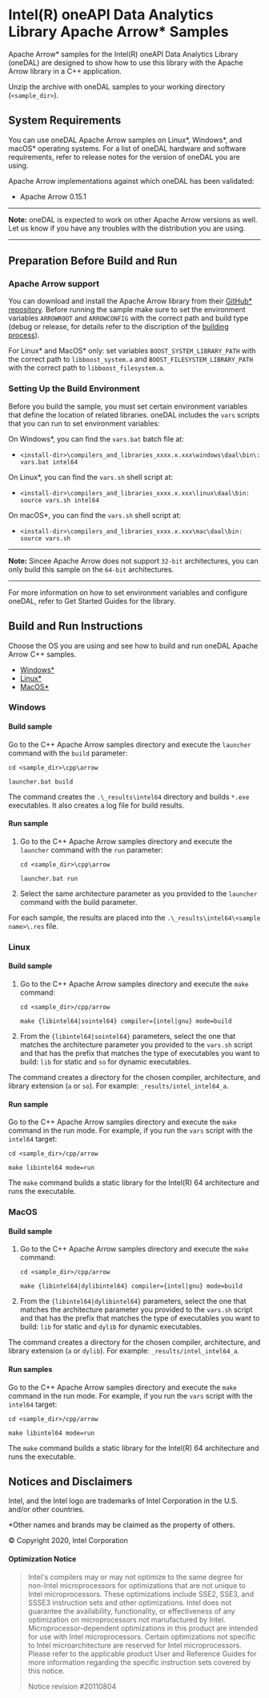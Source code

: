 # Intel(R) oneAPI Data Analytics Library Apache Arrow\* Samples

Apache Arrow\* samples for the Intel(R) oneAPI Data Analytics Library (oneDAL) are designed to show how to use this library with the Apache Arrow library in a C++ application.

Unzip the archive with oneDAL samples to your working directory (`<sample_dir>`).

## System Requirements
You can use oneDAL Apache Arrow samples on Linux\*, Windows\*, and macOS\* operating systems. For a list of oneDAL hardware and software requirements, refer to release notes for the version of oneDAL you are using.

Apache Arrow implementations against which oneDAL has been validated:
- Apache Arrow 0.15.1

---
**Note:** oneDAL is expected to work on other Apache Arrow versions as well. Let us know if you have any troubles with the distribution you are using.

---

## Preparation Before Build and Run
### Apache Arrow support
You can download and install the Apache Arrow library from their [GitHub\* repository][arrow_repo]. Before running the sample make sure to set the environment variables `ARROWROOT` and `ARROWCONFIG` with the correct path and build type (debug or release, for details refer to the discription of the [building process][arrow_building]). 

For Linux\* and MacOS\* only: set variables `BOOST_SYSTEM_LIBRARY_PATH` with the correct path to `libboost_system.a` and `BOOST_FILESYSTEM_LIBRARY_PATH` with the correct path to `libboost_filesystem.a`.

### Setting Up the Build Environment
Before you build the sample, you must set certain environment variables that define the location of related libraries. oneDAL includes the `vars` scripts that you can run to set environment variables:

On Windows\*, you can find the `vars.bat` batch file at:

- `<install-dir>\compilers_and_libraries_xxxx.x.xxx\windows\daal\bin\: vars.bat intel64`
  
On Linux\*, you can find the `vars.sh` shell script at:

- `<install-dir>\compilers_and_libraries_xxxx.x.xxx\linux\daal\bin: source vars.sh intel64`
 
On macOS\*, you can find the `vars.sh` shell script at: 

- `<install-dir>\compilers_and_libraries_xxxx.x.xxx\mac\daal\bin: source vars.sh`

---
**Note:** Sincee Apache Arrow does not support `32-bit` architectures, you can only build this sample on the `64-bit` architectures. 

---

For more information on how to set environment variables and configure oneDAL, refer to Get Started Guides for the library.

## Build and Run Instructions

Choose the OS you are using and see how to build and run oneDAL Apache Arrow C++ samples.

- [Windows\*](#windows)
- [Linux\*](#linux)
- [MacOS\*](#macos)

### Windows

#### Build sample

Go to the C++ Apache Arrow samples directory and execute the `launcher` command with the `build` parameter:

```
cd <sample_dir>\cpp\arrow

launcher.bat build
```

The command creates the `.\_results\intel64` directory and builds `*.exe` executables. It also creates a log file for build results.

#### Run sample

1. Go to the C++ Apache Arrow samples directory and execute the `launcher` command with the `run` parameter:

    ```
    cd <sample_dir>\cpp\arrow

    launcher.bat run
    ```

2. Select the same architecture parameter as you provided to the `launcher` command with the build parameter.

For each sample, the results are placed into the `.\_results\intel64\<sample name>\.res` file.

### Linux

#### Build sample

1. Go to the C++ Apache Arrow samples directory and execute the `make` command:

    ```
    cd <sample_dir>/cpp/arrow

    make {libintel64|sointel64} compiler={intel|gnu} mode=build
    ```

2. From the `{libintel64|sointel64}` parameters, select the one that matches the architecture parameter you provided to the `vars.sh` script and that has the prefix that matches the type of executables you want to build: `lib` for static and `so` for dynamic executables.

The command creates a directory for the chosen compiler, architecture, and library extension (`a` or `so`). For example: `_results/intel_intel64_a`.

#### Run sample

Go to the C++ Apache Arrow samples directory and execute the `make` command in the run mode. For example, if you run the `vars` script with the `intel64` target:

```
cd <sample_dir>/cpp/arrow

make libintel64 mode=run
```

The `make` command builds a static library for the Intel(R) 64 architecture and runs the executable.

### MacOS

#### Build sample

1. Go to the C++ Apache Arrow samples directory and execute the `make` command:

    ```
    cd <sample_dir>/cpp/arrow

    make {libintel64|dylibintel64} compiler={intel|gnu} mode=build
    ```

2. From the `{libintel64|dylibintel64}` parameters, select the one that matches the architecture parameter you provided to the `vars.sh` script and that has the prefix that matches the type of executables you want to build: `lib` for static and `dylib` for dynamic executables.

The command creates a directory for the chosen compiler, architecture, and library extension (`a` or `dylib`). For example: `_results/intel_intel64_a`.

#### Run samples

Go to the C++ Apache Arrow samples directory and execute the `make` command in the run mode. For example, if you run the `vars` script with the `intel64` target:

```
cd <sample_dir>/cpp/arrow

make libintel64 mode=run
```

The `make` command builds a static library for the Intel(R) 64 architecture and runs the executable.

## Notices and Disclaimers
Intel, and the Intel logo are trademarks of Intel Corporation in the U.S. and/or other countries.

\*Other names and brands may be claimed as the property of others.

&copy; Copyright 2020, Intel Corporation

#### Optimization Notice
>Intel's compilers may or may not optimize to the same degree for non-Intel microprocessors for optimizations that are not unique to Intel microprocessors. These optimizations include SSE2, SSE3, and SSSE3 instruction sets and other optimizations. Intel does not guarantee the availability, functionality, or effectiveness of any optimization on microprocessors not manufactured by Intel. Microprocessor-dependent optimizations in this product are intended for use with Intel microprocessors. Certain optimizations not specific to Intel microarchitecture are reserved for Intel microprocessors. Please refer to the applicable product User and Reference Guides for more information regarding the specific instruction sets covered by this notice.
>
>Notice revision \#20110804

<!-- Links -->
[arrow_repo]: https://github.com/apache/arrow
[arrow_building]: https://github.com/apache/arrow/blob/master/docs/source/developers/cpp.rst#building

